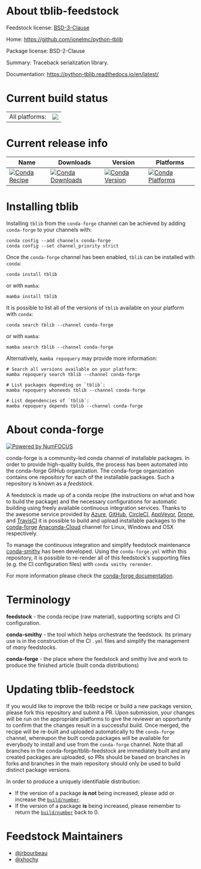 About tblib-feedstock
=====================

Feedstock license: [BSD-3-Clause](https://github.com/conda-forge/tblib-feedstock/blob/main/LICENSE.txt)

Home: https://github.com/ionelmc/python-tblib

Package license: BSD-2-Clause

Summary: Traceback serialization library.

Documentation: https://python-tblib.readthedocs.io/en/latest/

Current build status
====================


<table><tr><td>All platforms:</td>
    <td>
      <a href="https://dev.azure.com/conda-forge/feedstock-builds/_build/latest?definitionId=4380&branchName=main">
        <img src="https://dev.azure.com/conda-forge/feedstock-builds/_apis/build/status/tblib-feedstock?branchName=main">
      </a>
    </td>
  </tr>
</table>

Current release info
====================

| Name | Downloads | Version | Platforms |
| --- | --- | --- | --- |
| [![Conda Recipe](https://img.shields.io/badge/recipe-tblib-green.svg)](https://anaconda.org/conda-forge/tblib) | [![Conda Downloads](https://img.shields.io/conda/dn/conda-forge/tblib.svg)](https://anaconda.org/conda-forge/tblib) | [![Conda Version](https://img.shields.io/conda/vn/conda-forge/tblib.svg)](https://anaconda.org/conda-forge/tblib) | [![Conda Platforms](https://img.shields.io/conda/pn/conda-forge/tblib.svg)](https://anaconda.org/conda-forge/tblib) |

Installing tblib
================

Installing `tblib` from the `conda-forge` channel can be achieved by adding `conda-forge` to your channels with:

```
conda config --add channels conda-forge
conda config --set channel_priority strict
```

Once the `conda-forge` channel has been enabled, `tblib` can be installed with `conda`:

```
conda install tblib
```

or with `mamba`:

```
mamba install tblib
```

It is possible to list all of the versions of `tblib` available on your platform with `conda`:

```
conda search tblib --channel conda-forge
```

or with `mamba`:

```
mamba search tblib --channel conda-forge
```

Alternatively, `mamba repoquery` may provide more information:

```
# Search all versions available on your platform:
mamba repoquery search tblib --channel conda-forge

# List packages depending on `tblib`:
mamba repoquery whoneeds tblib --channel conda-forge

# List dependencies of `tblib`:
mamba repoquery depends tblib --channel conda-forge
```


About conda-forge
=================

[![Powered by
NumFOCUS](https://img.shields.io/badge/powered%20by-NumFOCUS-orange.svg?style=flat&colorA=E1523D&colorB=007D8A)](https://numfocus.org)

conda-forge is a community-led conda channel of installable packages.
In order to provide high-quality builds, the process has been automated into the
conda-forge GitHub organization. The conda-forge organization contains one repository
for each of the installable packages. Such a repository is known as a *feedstock*.

A feedstock is made up of a conda recipe (the instructions on what and how to build
the package) and the necessary configurations for automatic building using freely
available continuous integration services. Thanks to the awesome service provided by
[Azure](https://azure.microsoft.com/en-us/services/devops/), [GitHub](https://github.com/),
[CircleCI](https://circleci.com/), [AppVeyor](https://www.appveyor.com/),
[Drone](https://cloud.drone.io/welcome), and [TravisCI](https://travis-ci.com/)
it is possible to build and upload installable packages to the
[conda-forge](https://anaconda.org/conda-forge) [Anaconda-Cloud](https://anaconda.org/)
channel for Linux, Windows and OSX respectively.

To manage the continuous integration and simplify feedstock maintenance
[conda-smithy](https://github.com/conda-forge/conda-smithy) has been developed.
Using the ``conda-forge.yml`` within this repository, it is possible to re-render all of
this feedstock's supporting files (e.g. the CI configuration files) with ``conda smithy rerender``.

For more information please check the [conda-forge documentation](https://conda-forge.org/docs/).

Terminology
===========

**feedstock** - the conda recipe (raw material), supporting scripts and CI configuration.

**conda-smithy** - the tool which helps orchestrate the feedstock.
                   Its primary use is in the construction of the CI ``.yml`` files
                   and simplify the management of *many* feedstocks.

**conda-forge** - the place where the feedstock and smithy live and work to
                  produce the finished article (built conda distributions)


Updating tblib-feedstock
========================

If you would like to improve the tblib recipe or build a new
package version, please fork this repository and submit a PR. Upon submission,
your changes will be run on the appropriate platforms to give the reviewer an
opportunity to confirm that the changes result in a successful build. Once
merged, the recipe will be re-built and uploaded automatically to the
`conda-forge` channel, whereupon the built conda packages will be available for
everybody to install and use from the `conda-forge` channel.
Note that all branches in the conda-forge/tblib-feedstock are
immediately built and any created packages are uploaded, so PRs should be based
on branches in forks and branches in the main repository should only be used to
build distinct package versions.

In order to produce a uniquely identifiable distribution:
 * If the version of a package **is not** being increased, please add or increase
   the [``build/number``](https://docs.conda.io/projects/conda-build/en/latest/resources/define-metadata.html#build-number-and-string).
 * If the version of a package **is** being increased, please remember to return
   the [``build/number``](https://docs.conda.io/projects/conda-build/en/latest/resources/define-metadata.html#build-number-and-string)
   back to 0.

Feedstock Maintainers
=====================

* [@jrbourbeau](https://github.com/jrbourbeau/)
* [@xhochy](https://github.com/xhochy/)

